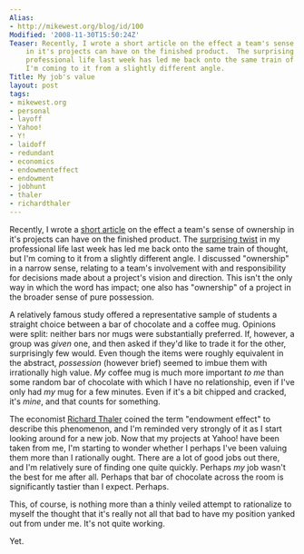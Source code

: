 ```yaml
---
Alias:
- http://mikewest.org/blog/id/100
Modified: '2008-11-30T15:50:24Z'
Teaser: Recently, I wrote a short article on the effect a team's sense of ownership
    in it's projects can have on the finished product.  The surprising twist in my
    professional life last week has led me back onto the same train of thought, but
    I'm coming to it from a slightly different angle.
Title: My job's value
layout: post
tags:
- mikewest.org
- personal
- layoff
- Yahoo!
- Y!
- laidoff
- redundant
- economics
- endowmenteffect
- endowment
- jobhunt
- thaler
- richardthaler
---
```

Recently, I wrote a [short article][ownership] on the effect a team's sense of ownership in it's projects can have on the finished product.  The [surprising twist][layoff] in my professional life last week has led me back onto the same train of thought, but I'm coming to it from a slightly different angle.  I discussed "ownership" in a narrow sense, relating to a team's involvement with and responsibility for decisions made about a project's vision and direction.  This isn't the only way in which the word has impact; one also has "ownership" of a project in the broader sense of pure possession.

[ownership]:    /2008/11/the-inspiration-of-ownership   "Mike West: 'The Inspiration of Ownership'"
[layoff]:       /2008/11/mike-has-been-laid-off

A relatively famous study offered a representative sample of students a straight choice between a bar of chocolate and a coffee mug.  Opinions were split: neither bars nor mugs were substantially preferred.  If, however, a group was _given_ one, and then asked if they'd like to trade it for the other, surprisingly few would.  Even though the items were roughly equivalent in the abstract, _possession_ (however brief) seemed to imbue them with irrationally high value.  _My_ coffee mug is much more important _to me_ than some random bar of chocolate with which I have no relationship, even if I've only had _my_ mug for a few minutes.  Even if it's a bit chipped and cracked, it's _mine_, and that counts for something.

The economist [Richard Thaler][thaler] coined the term "endowment effect" to describe this phenomenon, and I'm reminded very strongly of it as I start looking around for a new job.  Now that my projects at Yahoo! have been taken from me, I'm starting to wonder whether I perhaps I've been valuing them more than I rationally ought.  There are a lot of good jobs out there, and I'm relatively sure of finding one quite quickly.  Perhaps _my_ job wasn't the best for me after all.  Perhaps that bar of chocolate across the room is significantly tastier than I expect.  Perhaps.

[thaler]:       http://en.wikipedia.org/wiki/Richard_Thaler "Wikipedia: 'Richard Thaler'"

This, of course, is nothing more than a thinly veiled attempt to rationalize to myself the thought that it's really not all that bad to have my position yanked out from under me.  It's not quite working.

Yet.